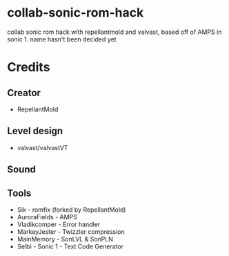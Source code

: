 # collab-sonic-rom-hack
collab sonic rom hack with repellantmold and valvast, based off of AMPS in sonic 1.
name hasn't been decided yet

# Credits
## Creator
* RepellantMold
## Level design
* valvast/valvastVT
## Sound

## Tools
* Sik - romfix (forked by RepellantMold)
* AuroraFields - AMPS
* Vladikcomper - Error handler
* MarkeyJester - Twizzler compression
* MainMemory - SonLVL & SonPLN
* Selbi - Sonic 1 - Text Code Generator
